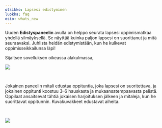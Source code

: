 ```yaml
---
otsikko: Lapsesi edistyminen
luokka: faq
osio: whats_new
---
```

Uuden **Edistyspaneelin** avulla on helppo seurata lapsesi oppimismatkaa yhdellä silmäyksellä. Se näyttää kuinka paljon lapsesi on suorittanut ja mitä seuraavaksi. Juhlista heidän edistymistään, kun he kulkevat oppimisseikkailunsa läpi!


Sijaitsee sovelluksen oikeassa alakulmassa,


  
![](https://help.Studycat.com/hc/article_attachments/40392758902553)


 


Jokainen paneelin mitali edustaa oppituntia, joka lapsesi on suoritettava, ja jokainen oppitunti koostuu 3–6 hauskasta ja mukaansatempaavasta pelistä. Oppilaat ansaitsevat tähtiä jokaisen harjoituksen jälkeen ja mitaleja, kun he suorittavat oppitunnin. Kuvakuvakkeet edustavat aiheita.


 


![](https://help.Studycat.com/hc/article_attachments/40392758904601)